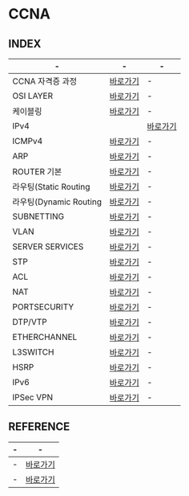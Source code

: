 # CCNA

INDEX
---
|-|-|-|
|-|-|-|
|CCNA 자격증 과정|[바로가기]()|-|
|OSI LAYER|[바로가기]()|-|
|케이블링|[바로가기]()|-|
|IPv4||[바로가기]()|-|
|ICMPv4|[바로가기]()|-|
|ARP|[바로가기]()|-|
|ROUTER 기본|[바로가기]()|-|
|라우팅(Static Routing|[바로가기]()|-|
|라우팅(Dynamic Routing|[바로가기]()|-|
|SUBNETTING|[바로가기]()|-|
|VLAN|[바로가기]()|-|
|SERVER SERVICES|[바로가기]()|-|
|STP|[바로가기]()|-|
|ACL|[바로가기]()|-|
|NAT|[바로가기]()|-|
|PORTSECURITY|[바로가기]()|-|
|DTP/VTP|[바로가기]()|-|
|ETHERCHANNEL|[바로가기]()|-|
|L3SWITCH|[바로가기]()|-|
|HSRP|[바로가기]()|-|
|IPv6|[바로가기]()|-|
|IPSec VPN|[바로가기]()|-|

REFERENCE
---

|-|-|
|-|-|
|-|[바로가기](https://www.examtopics.com/exams/cisco/200-301/view/1/)|
|-|[바로가기](https://itexamanswers.net/ccna-200-301-dumps-full-questions-exam-study-guide-free.html)|



 



